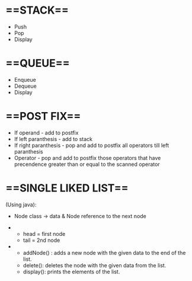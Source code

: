 # ==STACK== 
* Push
* Pop
* Display

# ==QUEUE== 
* Enqueue
* Dequeue
* Display

# ==POST FIX== 
* If operand - add to postfix
* If left paranthesis - add to stack
* If right paranthesis - pop and add to postfix all operators till left paranthesis
* Operator - pop and add to postfix those operators that have precendence greater than or equal to the scanned operator

# ==SINGLE LIKED LIST==
 (Using java):
* Node class -> data & Node reference to the next node
* 
    - head = first node
    - tail = 2nd node

* 
    - addNode() : adds a new node with the given data to the end of the list.
    - delete(): deletes the node with the given data from the list.
    - display(): prints the elements of the list.